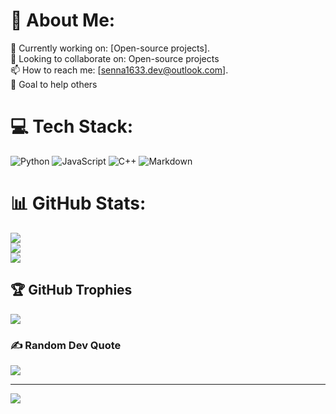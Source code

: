 # 💫 About Me:
🔭 Currently working on: [Open-source projects].<br>👯 Looking to collaborate on: Open-source projects<br>📫 How to reach me: [senna1633.dev@outlook.com].<br>🎯 Goal to help others


# 💻 Tech Stack:
![Python](https://img.shields.io/badge/python-3670A0?style=for-the-badge&logo=python&logoColor=ffdd54) ![JavaScript](https://img.shields.io/badge/javascript-%23323330.svg?style=for-the-badge&logo=javascript&logoColor=%23F7DF1E) ![C++](https://img.shields.io/badge/c++-%2300599C.svg?style=for-the-badge&logo=c%2B%2B&logoColor=white) ![Markdown](https://img.shields.io/badge/markdown-%23000000.svg?style=for-the-badge&logo=markdown&logoColor=white)
# 📊 GitHub Stats:
![](https://github-readme-stats.vercel.app/api?username=Senna1633&theme=algolia&hide_border=false&include_all_commits=false&count_private=false)<br/>
![](https://github-readme-streak-stats.herokuapp.com/?user=Senna1633&theme=algolia&hide_border=false)<br/>
![](https://github-readme-stats.vercel.app/api/top-langs/?username=Senna1633&theme=algolia&hide_border=false&include_all_commits=false&count_private=false&layout=compact)

## 🏆 GitHub Trophies
![](https://github-profile-trophy.vercel.app/?username=Senna1633&theme=radical&no-frame=false&no-bg=true&margin-w=4)

### ✍️ Random Dev Quote
![](https://quotes-github-readme.vercel.app/api?type=horizontal&theme=radical)

---
[![](https://visitcount.itsvg.in/api?id=Senna1633&icon=0&color=0)](https://visitcount.itsvg.in)

<!-- Proudly created with GPRM ( https://gprm.itsvg.in ) -->
